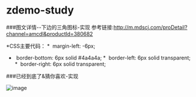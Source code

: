 # zdemo-study

###图文详情--下边的三角图标-实现
参考链接:http://m.mdscj.com/proDetail?channel=amcdl&productId=380682


*CSS主要代码：
 *  margin-left: -6px;
 *  border-bottom: 6px solid #4a4a4a;
 *  border-left: 6px solid transparent;
 *  border-right: 6px solid transparent;
    

###已经到底了&猜你喜欢-实现

![image](https://raw.githubusercontent.com/xiangruding123/zdemo-study/master/img/cs.png)




